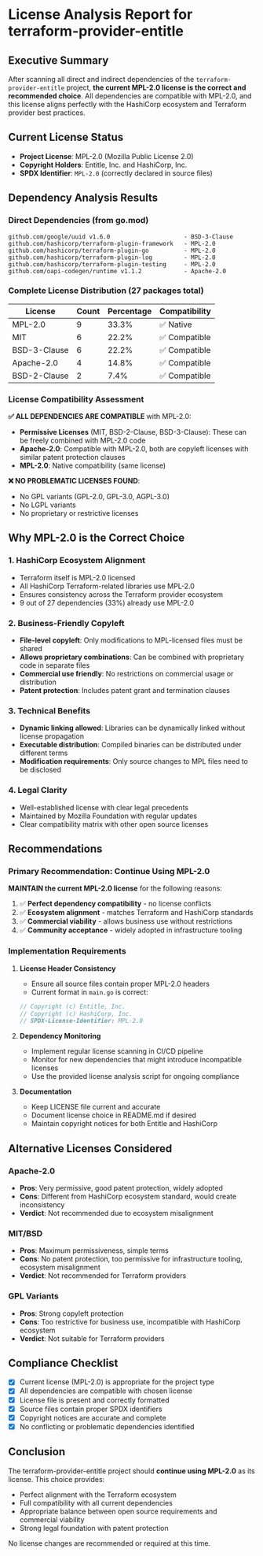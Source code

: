 # License Analysis Report for terraform-provider-entitle

## Executive Summary

After scanning all direct and indirect dependencies of the `terraform-provider-entitle` project, **the current MPL-2.0 license is the correct and recommended choice**. All dependencies are compatible with MPL-2.0, and this license aligns perfectly with the HashiCorp ecosystem and Terraform provider best practices.

## Current License Status

- **Project License**: MPL-2.0 (Mozilla Public License 2.0)
- **Copyright Holders**: Entitle, Inc. and HashiCorp, Inc.
- **SPDX Identifier**: `MPL-2.0` (correctly declared in source files)

## Dependency Analysis Results

### Direct Dependencies (from go.mod)
```
github.com/google/uuid v1.6.0                     - BSD-3-Clause
github.com/hashicorp/terraform-plugin-framework   - MPL-2.0
github.com/hashicorp/terraform-plugin-go          - MPL-2.0  
github.com/hashicorp/terraform-plugin-log         - MPL-2.0
github.com/hashicorp/terraform-plugin-testing     - MPL-2.0
github.com/oapi-codegen/runtime v1.1.2            - Apache-2.0
```

### Complete License Distribution (27 packages total)

| License | Count | Percentage | Compatibility |
|---------|-------|------------|---------------|
| MPL-2.0 | 9 | 33.3% | ✅ Native |
| MIT | 6 | 22.2% | ✅ Compatible |
| BSD-3-Clause | 6 | 22.2% | ✅ Compatible |
| Apache-2.0 | 4 | 14.8% | ✅ Compatible |
| BSD-2-Clause | 2 | 7.4% | ✅ Compatible |

### License Compatibility Assessment

**✅ ALL DEPENDENCIES ARE COMPATIBLE** with MPL-2.0:

- **Permissive Licenses** (MIT, BSD-2-Clause, BSD-3-Clause): These can be freely combined with MPL-2.0 code
- **Apache-2.0**: Compatible with MPL-2.0, both are copyleft licenses with similar patent protection clauses
- **MPL-2.0**: Native compatibility (same license)

**❌ NO PROBLEMATIC LICENSES FOUND**:
- No GPL variants (GPL-2.0, GPL-3.0, AGPL-3.0)
- No LGPL variants
- No proprietary or restrictive licenses

## Why MPL-2.0 is the Correct Choice

### 1. **HashiCorp Ecosystem Alignment**
- Terraform itself is MPL-2.0 licensed
- All HashiCorp Terraform-related libraries use MPL-2.0
- Ensures consistency across the Terraform provider ecosystem
- 9 out of 27 dependencies (33%) already use MPL-2.0

### 2. **Business-Friendly Copyleft**
- **File-level copyleft**: Only modifications to MPL-licensed files must be shared
- **Allows proprietary combinations**: Can be combined with proprietary code in separate files
- **Commercial use friendly**: No restrictions on commercial usage or distribution
- **Patent protection**: Includes patent grant and termination clauses

### 3. **Technical Benefits**
- **Dynamic linking allowed**: Libraries can be dynamically linked without license propagation
- **Executable distribution**: Compiled binaries can be distributed under different terms
- **Modification requirements**: Only source changes to MPL files need to be disclosed

### 4. **Legal Clarity**
- Well-established license with clear legal precedents
- Maintained by Mozilla Foundation with regular updates
- Clear compatibility matrix with other open source licenses

## Recommendations

### Primary Recommendation: Continue Using MPL-2.0
**MAINTAIN the current MPL-2.0 license** for the following reasons:

1. ✅ **Perfect dependency compatibility** - no license conflicts
2. ✅ **Ecosystem alignment** - matches Terraform and HashiCorp standards  
3. ✅ **Commercial viability** - allows business use without restrictions
4. ✅ **Community acceptance** - widely adopted in infrastructure tooling

### Implementation Requirements

1. **License Header Consistency**
   - Ensure all source files contain proper MPL-2.0 headers
   - Current format in `main.go` is correct:
   ```go
   // Copyright (c) Entitle, Inc.
   // Copyright (c) HashiCorp, Inc.
   // SPDX-License-Identifier: MPL-2.0
   ```

2. **Dependency Monitoring**
   - Implement regular license scanning in CI/CD pipeline
   - Monitor for new dependencies that might introduce incompatible licenses
   - Use the provided license analysis script for ongoing compliance

3. **Documentation**
   - Keep LICENSE file current and accurate
   - Document license choice in README.md if desired
   - Maintain copyright notices for both Entitle and HashiCorp

## Alternative Licenses Considered

### Apache-2.0
- **Pros**: Very permissive, good patent protection, widely adopted
- **Cons**: Different from HashiCorp ecosystem standard, would create inconsistency
- **Verdict**: Not recommended due to ecosystem misalignment

### MIT/BSD
- **Pros**: Maximum permissiveness, simple terms
- **Cons**: No patent protection, too permissive for infrastructure tooling, ecosystem misalignment
- **Verdict**: Not recommended for Terraform providers

### GPL Variants
- **Pros**: Strong copyleft protection
- **Cons**: Too restrictive for business use, incompatible with HashiCorp ecosystem
- **Verdict**: Not suitable for Terraform providers

## Compliance Checklist

- [x] Current license (MPL-2.0) is appropriate for the project type
- [x] All dependencies are compatible with chosen license
- [x] License file is present and correctly formatted
- [x] Source files contain proper SPDX identifiers
- [x] Copyright notices are accurate and complete
- [x] No conflicting or problematic dependencies identified

## Conclusion

The terraform-provider-entitle project should **continue using MPL-2.0** as its license. This choice provides:

- Perfect alignment with the Terraform ecosystem
- Full compatibility with all current dependencies
- Appropriate balance between open source requirements and commercial viability
- Strong legal foundation with patent protection

No license changes are recommended or required at this time.